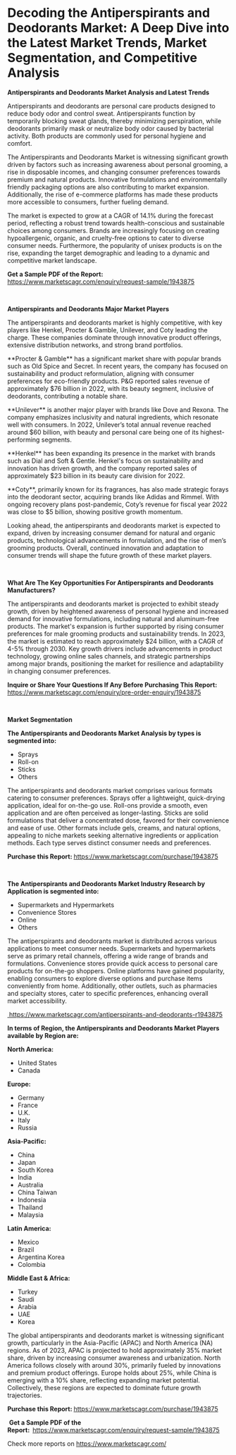 <p><h1>Decoding the Antiperspirants and Deodorants Market: A Deep Dive into the Latest Market Trends, Market Segmentation, and Competitive Analysis</h1></p><p><strong>Antiperspirants and Deodorants Market Analysis and Latest Trends</strong></p>
<p><p>Antiperspirants and deodorants are personal care products designed to reduce body odor and control sweat. Antiperspirants function by temporarily blocking sweat glands, thereby minimizing perspiration, while deodorants primarily mask or neutralize body odor caused by bacterial activity. Both products are commonly used for personal hygiene and comfort.</p><p>The Antiperspirants and Deodorants Market is witnessing significant growth driven by factors such as increasing awareness about personal grooming, a rise in disposable incomes, and changing consumer preferences towards premium and natural products. Innovative formulations and environmentally friendly packaging options are also contributing to market expansion. Additionally, the rise of e-commerce platforms has made these products more accessible to consumers, further fueling demand.</p><p>The market is expected to grow at a CAGR of 14.1% during the forecast period, reflecting a robust trend towards health-conscious and sustainable choices among consumers. Brands are increasingly focusing on creating hypoallergenic, organic, and cruelty-free options to cater to diverse consumer needs. Furthermore, the popularity of unisex products is on the rise, expanding the target demographic and leading to a dynamic and competitive market landscape.</p></p>
<p><strong>Get a Sample PDF of the Report:&nbsp;</strong> <a href="https://www.marketscagr.com/enquiry/request-sample/1943875?utm_campaign=2041&utm_medium=2&utm_source=Github&utm_content=ia&utm_term=06022025&utm_id=antiperspirants-and-deodorants">https://www.marketscagr.com/enquiry/request-sample/1943875</a></p>
<p>&nbsp;</p>
<p><strong>Antiperspirants and Deodorants Major Market Players</strong></p>
<p><p>The antiperspirants and deodorants market is highly competitive, with key players like Henkel, Procter & Gamble, Unilever, and Coty leading the charge. These companies dominate through innovative product offerings, extensive distribution networks, and strong brand portfolios.</p><p>**Procter & Gamble** has a significant market share with popular brands such as Old Spice and Secret. In recent years, the company has focused on sustainability and product reformulation, aligning with consumer preferences for eco-friendly products. P&G reported sales revenue of approximately $76 billion in 2022, with its beauty segment, inclusive of deodorants, contributing a notable share.</p><p>**Unilever** is another major player with brands like Dove and Rexona. The company emphasizes inclusivity and natural ingredients, which resonate well with consumers. In 2022, Unilever’s total annual revenue reached around $60 billion, with beauty and personal care being one of its highest-performing segments.</p><p>**Henkel** has been expanding its presence in the market with brands such as Dial and Soft & Gentle. Henkel's focus on sustainability and innovation has driven growth, and the company reported sales of approximately $23 billion in its beauty care division for 2022.</p><p>**Coty**, primarily known for its fragrances, has also made strategic forays into the deodorant sector, acquiring brands like Adidas and Rimmel. With ongoing recovery plans post-pandemic, Coty’s revenue for fiscal year 2022 was close to $5 billion, showing positive growth momentum.</p><p>Looking ahead, the antiperspirants and deodorants market is expected to expand, driven by increasing consumer demand for natural and organic products, technological advancements in formulation, and the rise of men’s grooming products. Overall, continued innovation and adaptation to consumer trends will shape the future growth of these market players.</p></p>
<p>&nbsp;</p>
<p><strong>What Are The Key Opportunities For Antiperspirants and Deodorants Manufacturers?</strong></p>
<p><p>The antiperspirants and deodorants market is projected to exhibit steady growth, driven by heightened awareness of personal hygiene and increased demand for innovative formulations, including natural and aluminum-free products. The market's expansion is further supported by rising consumer preferences for male grooming products and sustainability trends. In 2023, the market is estimated to reach approximately $24 billion, with a CAGR of 4-5% through 2030. Key growth drivers include advancements in product technology, growing online sales channels, and strategic partnerships among major brands, positioning the market for resilience and adaptability in changing consumer preferences.</p></p>
<p><strong>Inquire or Share Your Questions If Any Before Purchasing This Report:</strong> <a href="https://www.marketscagr.com/enquiry/pre-order-enquiry/1943875?utm_campaign=2041&utm_medium=2&utm_source=Github&utm_content=ia&utm_term=06022025&utm_id=antiperspirants-and-deodorants">https://www.marketscagr.com/enquiry/pre-order-enquiry/1943875</a></p>
<p>&nbsp;</p>
<p><strong>Market Segmentation</strong></p>
<p><strong>The Antiperspirants and Deodorants Market Analysis by types is segmented into:</strong></p>
<p><ul><li>Sprays</li><li>Roll-on</li><li>Sticks</li><li>Others</li></ul></p>
<p><p>The antiperspirants and deodorants market comprises various formats catering to consumer preferences. Sprays offer a lightweight, quick-drying application, ideal for on-the-go use. Roll-ons provide a smooth, even application and are often perceived as longer-lasting. Sticks are solid formulations that deliver a concentrated dose, favored for their convenience and ease of use. Other formats include gels, creams, and natural options, appealing to niche markets seeking alternative ingredients or application methods. Each type serves distinct consumer needs and preferences.</p></p>
<p><strong>Purchase this Report:&nbsp;</strong><a href="https://www.marketscagr.com/purchase/1943875?utm_campaign=2041&utm_medium=2&utm_source=Github&utm_content=ia&utm_term=06022025&utm_id=antiperspirants-and-deodorants">https://www.marketscagr.com/purchase/1943875</a></p>
<p>&nbsp;</p>
<p><strong>The Antiperspirants and Deodorants Market Industry Research by Application is segmented into:</strong></p>
<p><ul><li>Supermarkets and Hypermarkets</li><li>Convenience Stores</li><li>Online</li><li>Others</li></ul></p>
<p><p>The antiperspirants and deodorants market is distributed across various applications to meet consumer needs. Supermarkets and hypermarkets serve as primary retail channels, offering a wide range of brands and formulations. Convenience stores provide quick access to personal care products for on-the-go shoppers. Online platforms have gained popularity, enabling consumers to explore diverse options and purchase items conveniently from home. Additionally, other outlets, such as pharmacies and specialty stores, cater to specific preferences, enhancing overall market accessibility.</p></p>
<p><a href="https://www.marketscagr.com/antiperspirants-and-deodorants-r1943875?utm_campaign=2041&utm_medium=2&utm_source=Github&utm_content=ia&utm_term=06022025&utm_id=antiperspirants-and-deodorants">&nbsp;https://www.marketscagr.com/antiperspirants-and-deodorants-r1943875</a></p>
<p><strong>In terms of Region, the Antiperspirants and Deodorants Market Players available by Region are:</strong></p>
<p>
    <p> <strong> North America: </strong>
        <ul>
            <li>United States</li>
            <li>Canada</li>
        </ul>
        </p> 
    <p> <strong> Europe: </strong>
        <ul>
            <li>Germany</li>
            <li>France</li>
            <li>U.K.</li>
            <li>Italy</li>
            <li>Russia</li>
        </ul>
        </p> 
    <p> <strong> Asia-Pacific: </strong>
        <ul>
            <li>China</li>
            <li>Japan</li>
            <li>South Korea</li>
            <li>India</li>
            <li>Australia</li>
            <li>China Taiwan</li>
            <li>Indonesia</li>
            <li>Thailand</li>
            <li>Malaysia</li>
        </ul>
        </p> 
    <p> <strong> Latin America: </strong>
        <ul>
            <li>Mexico</li>
            <li>Brazil</li>
            <li>Argentina Korea</li>
            <li>Colombia</li>
        </ul>
        </p> 
    <p> <strong> Middle East & Africa: </strong>
        <ul>
            <li>Turkey</li>
            <li>Saudi</li>
            <li>Arabia</li>
            <li>UAE</li>
            <li>Korea</li>
        </ul>
    </p>
    </p>
<p><p>The global antiperspirants and deodorants market is witnessing significant growth, particularly in the Asia-Pacific (APAC) and North America (NA) regions. As of 2023, APAC is projected to hold approximately 35% market share, driven by increasing consumer awareness and urbanization. North America follows closely with around 30%, primarily fueled by innovations and premium product offerings. Europe holds about 25%, while China is emerging with a 10% share, reflecting expanding market potential. Collectively, these regions are expected to dominate future growth trajectories.</p></p>
<p><strong>Purchase this Report: </strong><a href="https://www.marketscagr.com/purchase/1943875?utm_campaign=2041&utm_medium=2&utm_source=Github&utm_content=ia&utm_term=06022025&utm_id=antiperspirants-and-deodorants">https://www.marketscagr.com/purchase/1943875</a></p>
<p>&nbsp;<strong>Get a Sample PDF of the Report:&nbsp;&nbsp;</strong><a href="https://www.marketscagr.com/enquiry/request-sample/1943875?utm_campaign=2041&utm_medium=2&utm_source=Github&utm_content=ia&utm_term=06022025&utm_id=antiperspirants-and-deodorants">https://www.marketscagr.com/enquiry/request-sample/1943875</a></p>
<p><strong></strong></p>
<p>Check more reports on <a href="https://www.marketscagr.com/?utm_campaign=2041&utm_medium=2&utm_source=Github&utm_content=ia&utm_term=06022025&utm_id=antiperspirants-and-deodorants">https://www.marketscagr.com/</a></p>
